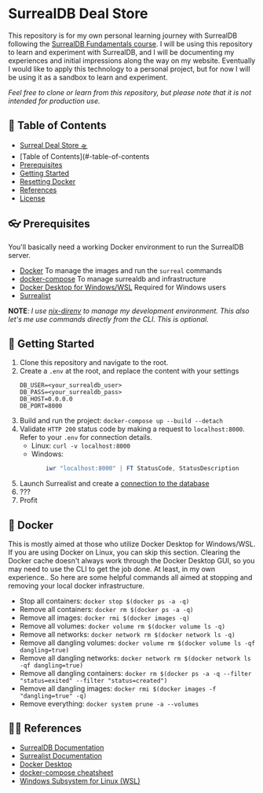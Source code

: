 # SurrealDB Deal Store

This repository is for my own personal learning journey with SurrealDB following the [SurrealDB Fundamentals course]('https://surrealdb.com/learn/fundamentals'). I will be using this repository to learn and experiment with SurrealDB, and I will be documenting my experiences and initial impressions along the way on my website. Eventually I would like to apply this technology to a personal project, but for now I will be using it as a sandbox to learn and experiment.

*Feel free to clone or learn from this repository, but please note that it is not intended for production use.*

## 📃 Table of Contents
- [Surreal Deal Store 🛸](#-surreal-deal-store)
- [Table of Contents](#-table-of-contents
- [Prerequisites](#-prerequisites)
- [Getting Started](#-getting-started)
- [Resetting Docker](#-resetting-docker)
- [References](#-references)
- [License](#-license)

## 👓 Prerequisites
You'll basically need a working Docker environment to run the SurrealDB server.
- [Docker]('https://www.docker.com/get-started/') To manage the images and run the `surreal` commands
- [docker-compose]('https://docs.docker.com/compose/') To manage surrealdb and infrastructure
- [Docker Desktop for Windows/WSL]('https://learn.microsoft.com/en-us/virtualization/windowscontainers/deploy-containers/set-up-linux-containers') Required for Windows users
- [Surrealist]('https://surrealdb.com/docs/surrealist')

**NOTE**: _I use [nix-direnv]('https://github.com/nix-community/nix-direnv') to manage my development environment. This also let's me use commands directly from the CLI. This is optional._

## 🦥 Getting Started

1. Clone this repository and navigate to the root.
2. Create a `.env` at the root, and replace the content with your settings
   ```text
   DB_USER=<your_surrealdb_user>
   DB_PASS=<your_surrealdb_pass>
   DB_HOST=0.0.0.0
   DB_PORT=8000
   ```
3. Build and run the project: `docker-compose up --build --detach`
4. Validate `HTTP 200` status code by making a request to `localhost:8000`. Refer to your `.env` for connection details.
   - Linux: `curl -v localhost:8000`
   - Windows:
     ```powershell
         iwr "localhost:8000" | FT StatusCode, StatusDescription
     ```
5. Launch Surrealist and create a [connection to the database]('https://surrealdb.com/docs/surrealist/getting-started#connections')
6. ???
7. Profit

## 🐋 Docker
This is mostly aimed at those who utilize Docker Desktop for Windows/WSL. If you are using Docker on Linux, you can skip this section. Clearing the Docker cache doesn't always work through the Docker Desktop GUI, so you may need to use the CLI to get the job done. At least, in my own experience.. So here are some helpful commands all aimed at stopping and removing your local docker infrastructure.

- Stop all containers:
`docker stop $(docker ps -a -q)`
- Remove all containers:
`docker rm $(docker ps -a -q)`
- Remove all images:
`docker rmi $(docker images -q)`
- Remove all volumes:
`docker volume rm $(docker volume ls -q)`
- Remove all networks:
`docker network rm $(docker network ls -q)`
- Remove all dangling volumes:
`docker volume rm $(docker volume ls -qf dangling=true)`
- Remove all dangling networks:
`docker network rm $(docker network ls -qf dangling=true)`
- Remove all dangling containers:
`docker rm $(docker ps -a -q --filter "status=exited" --filter "status=created")`
- Remove all dangling images:
`docker rmi $(docker images -f "dangling=true" -q)`
- Remove everything:
`docker system prune -a --volumes`

## 🧑‍🚀 References

- [SurrealDB Documentation]('https://surrealdb.com/docs/surrealdb')
- [Surrealist Documentation]('https://surrealdb.com/docs/surrealist')
- [Docker Desktop]('https://www.docker.com/resources/')
- [docker-compose cheatsheet]('https://devhints.io/docker-compose')
- [Windows Subsystem for Linux (WSL)]('https://learn.microsoft.com/en-us/windows/wsl/setup/environment')

